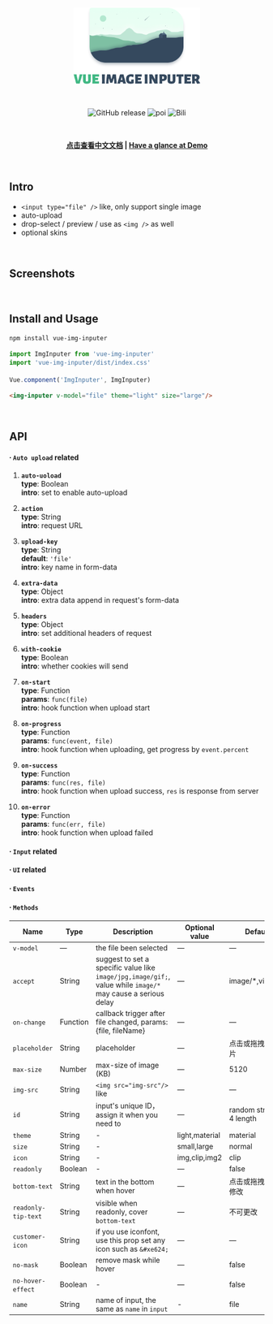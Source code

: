 <br>

<p align="center">
  <img width="250px" src="./src/assets/vip-logo.png" alt="vip" />
</p>
<br>

<p align="center">
  <img alt="GitHub release" src="https://img.shields.io/badge/release-v2.0.0-orange.svg?style=for-the-badge"/>
  <img alt="poi" src="https://img.shields.io/badge/poi-10-green.svg?style=for-the-badge"/>
  <img alt="Bili" src="https://img.shields.io/badge/bili-3-blue.svg?style=for-the-badge"/>
</p>

<br>

<p align="center">
  <b>
    <a href="https://github.com/waynecz/vue-img-inputer/blob/master/README-CN.MD">点击查看中文文档</a>
    |
    <a href="http://waynecz.github.io/VueImgInputer/index.html">Have a glance at Demo</a>
  </b>
</p>

<br>

## Intro

- `<input type="file" />` like, only support single image
- auto-upload
- drop-select / preview / use as `<img />` as well
- optional skins

<br>

## Screenshots

<br>

## Install and Usage

```bash
npm install vue-img-inputer
```

```javascript
import ImgInputer from 'vue-img-inputer'
import 'vue-img-inputer/dist/index.css'

Vue.component('ImgInputer', ImgInputer)
```

```html
<img-inputer v-model="file" theme="light" size="large"/>
```

<br>

## API

#### ∙ `Auto upload` related

1.  **`auto-uoload`**  
    **type**: Boolean  
    **intro**: set to enable auto-upload

2.  **`action`**  
    **type**: String  
    **intro**: request URL

3.  **`upload-key`**  
    **type**: String  
    **default**: `'file'`  
    **intro**: key name in form-data

4.  **`extra-data`**  
    **type**: Object  
    **intro**: extra data append in request's form-data

5.  **`headers`**  
    **type**: Object  
    **intro**: set additional headers of request

6.  **`with-cookie`**  
    **type**: Boolean  
    **intro**: whether cookies will send

7.  **`on-start`**  
    **type**: Function  
    **params**: `func(file)`  
    **intro**: hook function when upload start

8.  **`on-progress`**  
    **type**: Function  
    **params**: `func(event, file)`  
    **intro**: hook function when uploading, get progress by `event.percent`

9.  **`on-success`**  
    **type**: Function  
    **params**: `func(res, file)`  
    **intro**: hook function when upload success, `res` is response from server

10. **`on-error`**  
    **type**: Function  
    **params**: `func(err, file)`  
    **intro**: hook function when upload failed

#### ∙ `Input` related

#### ∙ `UI` related

#### ∙ `Events`

#### ∙ `Methods`

| Name                | Type     | Description                                                                                                  | Optional value | Default                   |
| ------------------- | -------- | ------------------------------------------------------------------------------------------------------------ | -------------- | ------------------------- |
| `v-model`           | —        | the file been selected                                                                                       | —              | —                         |
| `accept`            | String   | suggest to set a specific value like `image/jpg,image/gif;`, value while `image/*` may cause a serious delay | —              | image/\*,video/\*;        |
| `on-change`         | Function | callback trigger after file changed, params: {file, fileName}                                                | —              | —                         |
| `placeholder`       | String   | placeholder                                                                                                  | —              | 点击或拖拽选择图片        |
| `max-size`          | Number   | max-size of image (KB)                                                                                       | —              | 5120                      |
| `img-src`           | String   | `<img src="img-src"/>` like                                                                                  | —              | —                         |
| `id`                | String   | input's unique ID，assign it when you need to                                                                | —              | random string in 4 length |
| `theme`             | String   | -                                                                                                            | light,material | material                  |
| `size`              | String   | -                                                                                                            | small,large    | normal                    |
| `icon`              | String   | -                                                                                                            | img,clip,img2  | clip                      |
| `readonly`          | Boolean  | -                                                                                                            | —              | false                     |
| `bottom-text`       | String   | text in the bottom when hover                                                                                | —              | 点击或拖拽图片以修改      |
| `readonly-tip-text` | String   | visible when readonly, cover `bottom-text`                                                                   | —              | 不可更改                  |
| `customer-icon`     | String   | if you use iconfont, use this prop set any icon such as `&#xe624;`                                           | —              | —                         |
| `no-mask`           | Boolean  | remove mask while hover                                                                                      | —              | false                     |
| `no-hover-effect`   | Boolean  | -                                                                                                            | —              | false                     |
| `name`              | String   | name of input, the same as `name` in `input`                                                                 | -              | file                      |
